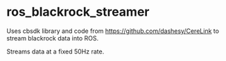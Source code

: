 # ros_blackrock_streamer

Uses cbsdk library and code from https://github.com/dashesy/CereLink to stream blackrock data into ROS.

Streams data at a fixed 50Hz rate.
